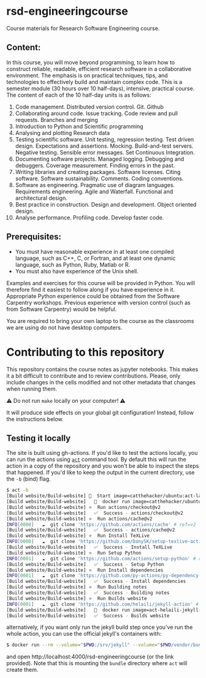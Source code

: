 # rsd-engineeringcourse

Course materials for Research Software Engineering course.


## Content:

In this course, you will move beyond programming, to learn how to construct reliable, readable, efficient research software in a collaborative environment. The emphasis is on practical techniques, tips, and technologies to effectively build and maintain complex code. This is a semester module (30 hours over 10 half-days), intensive, practical course. The content of each of the 10 half-day units is as follows:

1. Code management. Distributed version control. Git. Github
1. Collaborating around code. Issue tracking. Code review and pull requests. Branches and merging
1. Introduction to Python and Scientific programming
1. Analysing and plotting Research data 
1. Testing scientific software. Unit testing, regression testing. Test driven design. Expectations and assertions. Mocking. Build-and-test servers. Negative testing. Sensible error messages. Set Continuous Integration.
1. Documenting software projects. Managed logging. Debugging and debuggers. Coverage measurement. Finding errors in the past.
1. Writing libraries and creating packages. Software licenses. Citing software. Software sustainability. Comments. Coding conventions. 
1. Software as engineering. Pragmatic use of diagram languages. Requirements engineering. Agile and Waterfall. Functional and architectural design.
1. Best practice in construction. Design and development. Object oriented design. 
1. Analyse performance. Profiling code. Develop faster code.

## Prerequisites:

- You must have reasonable experience in at least one compiled language, such as C++, C, or Fortran, and at least one dynamic language, such as Python, Ruby, Matlab or R.
- You must also have experience of the Unix shell.

Examples and exercises for this course will be provided in Python.  You will therefore find it easiest to follow along if you have experience in it. Appropriate Python experience could be obtained from the Software Carpentry workshops. Previous experience with version control (such as from Software Carpentry) would be helpful.

You are required to bring your own laptop to the course as the classrooms we are using do not have desktop computers.

# Contributing to this repository

This repository contains the course notes as jupyter notebooks. This makes it a bit difficult to contribute and to review contributions. Please, only include changes in the cells modified and not other metadata that changes when running them.

⚠ Do not run `make` locally on your computer! ⚠ 

It will produce side effects on your global git configuration!
Instead, follow the instructions below.

## Testing it locally

The site is built using gh-actions. If you'd like to test the actions locally,
you can run the actions using [`act`](https://github.com/nektos/act) command
tool. By default this will run the action in a copy of the repository and you
won't be able to inspect the steps that happened. If you'd like to keep the
output in the current directory, use the `-b` (bind) flag.

```bash
$ act -b
[Build website/Build-website] 🚀  Start image=catthehacker/ubuntu:act-latest
[Build website/Build-website]   🐳  docker run image=catthehacker/ubuntu:act-latest platform= entrypoint=["/usr/bin/tail" "-f" "/dev/null"] cmd=[]
[Build website/Build-website] ⭐  Run actions/checkout@v2
[Build website/Build-website]   ✅  Success - actions/checkout@v2
[Build website/Build-website] ⭐  Run actions/cache@v2
INFO[0000]   ☁  git clone 'https://github.com/actions/cache' # ref=v2 
[Build website/Build-website]   ✅  Success - actions/cache@v2
[Build website/Build-website] ⭐  Run Install TeXLive
INFO[0000]   ☁  git clone 'https://github.com/DanySK/setup-texlive-action' # ref=0.1.1 
[Build website/Build-website]   ✅  Success - Install TeXLive
[Build website/Build-website] ⭐  Run Setup Python
INFO[0001]   ☁  git clone 'https://github.com/actions/setup-python' # ref=v2 
[Build website/Build-website]   ✅  Success - Setup Python
[Build website/Build-website] ⭐  Run Install dependencies
INFO[0001]   ☁  git clone 'https://github.com/py-actions/py-dependency-install' # ref=v2 
[Build website/Build-website]   ✅  Success - Install dependencies
[Build website/Build-website] ⭐  Run Building notes
[Build website/Build-website]   ✅  Success - Building notes
[Build website/Build-website] ⭐  Run Builds website
INFO[0001]   ☁  git clone 'https://github.com/helaili/jekyll-action' # ref=v2 
[Build website/Build-website]   🐳  docker run image=act-helaili-jekyll-action-v2:latest platform= entrypoint=[] cmd=[]
[Build website/Build-website]   ✅  Success - Builds website
```

alternatively, if you want only run the jekyll build step once you've run the whole action, you can use the official jekyll's containers with:

```bash
$ docker run --rm --volume="$PWD:/srv/jekyll" --volume="$PWD/vendor/bundle:/usr/local/bundle" -p 4000:4000 -it jekyll/jekyll:3.1.6 jekyll serve
```

and open http://localhost:4000/rsd-engineeringcourse (or the link provided).
Note that this is mounting the `bundle` directory where `act` will create them.
